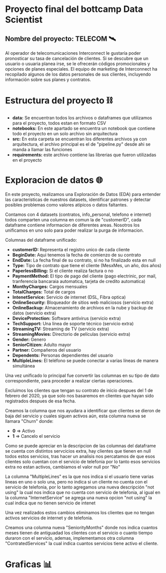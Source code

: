 # Proyecto final del bottcamp Data Scientist
## Nombre del proyecto: TELECOM 🛰️

Al operador de telecomunicaciones Interconnect le gustaría poder pronosticar su tasa de cancelación de clientes. Si se descubre que un usuario o usuaria planea irse, se le ofrecerán códigos 
promocionales y opciones de planes especiales. El equipo de marketing de Interconnect ha recopilado algunos de los datos personales de sus clientes, incluyendo información sobre sus planes y contratos.

# Estructura del proyecto ⛓️
- **data:** Se encuentran todos los archivos o dataframes que utilizamos para el proyecto, todos estan en formato CSV
- **notebooks:** En este apartado se encuentra un notebook que contiene todo el proyecto en un solo archivo sin arquitectura
- **src:** En esta carpeta se encuentran los diferentes archivos ya con arquitectura, el archivo principal es el de "pipeline.py" desde ahi se manda a llamar las funciones
- **requirements:** este archivo contiene las librerias que fueron utilizadas en el proyecto

# Exploracion de datos 🌐
En este proyecto, realizamos una Exploración de Datos (EDA) para entender las características de nuestros datasets, identificar patrones y detectar posibles problemas como valores atípicos o datos faltantes.

Contamos con 4 datasets (contratos, info_personal, telefono e internet) todos comparten una columna en comun la de "customerID", cada dataframe contiene informacion de diferentes areas.
Nosotros los unificamos en uno solo para poder realizar la purga de informacion.

Columnas del dataframe unificado:

- **customerID:** Representa el registro unico de cada cliente
- **BeginDate:** Aqui tenemos la fecha de comienzo de su contrato
- **EndDate:** La fecha final de su contrato, si no ha finalizado esta en null
- **Type:** Tipo de contrato que tiene el cliente (MesxMes, un año, dos años)
- **PaperlessBilling:** Si el cliente realiza factura o no
- **PaymentMethod:** El tipo de pago del cliente (pago electrinic, por mail, tranferencia bancaraia automatica, tarjeta de credito automatica)
- **MonthyCharges:** Cargos mensuales
- **TotalCharges:** Total de cargos
- **IntenetService:** Servicio de internet (DSL, Fibra optica)
- **OnlineSecurity:** Bloqueador de sitios web maliciosos (servicio extra)
- **OnlineBackup:** Almacenamiento de archivos en la nube y backup de datos (servicio extra) 
- **DeviceProtection:** Software antivirus (servicio extra)
- **TechSupport:** Una línea de soporte técnico (servicio extra)
- **StreamingTV:** Streaming de TV (servicio extra)
- **StreamingMovies:** Directorio de películas (servicio extra)
- **Gender:** Genero
- **SeniorCitizen:** Adulto mayor
- **Partner:** Compañeros del usuario
- **Dependents:** Personas dependientes del usuario
- **MultipleLines:** El teléfono se puede conectar a varias líneas de manera simultánea

Una vez unificado lo principal fue convertir las columnas en su tipo de dato correspondiente, para proceder a realizar ciertas operaciones.

Excluimos los clientes que tengan su contrato de inicio despues del 1 de febrero del 2020, ya que solo nos basaremos en clientes que hayan sido registrados despues de esa fecha.

Creamos la columna que nos ayudara a identificar que clientes se dieron de baja del servicio y cuales siguen activos aún, esta columna nueva se llamara "Churn" donde:
- **0** => Activo
- **1** => Cancelo el servicio

Como se puede apreciar en la descripcion de las columnas del dataframe se cuenta con distintos servcicios extra, hay clientes que tienen en null todos estos servicios, 
tras hacer un analisis nos percatamos de que esos clientes solo cuentan con el servicio de telefonia por lo tanto esos servicios extra no estan activos, cambiamos el valor null por "No"

La columna "MultipleLines" es la que nos indica si el usuario tiene varias lineas en uno o solo una, pero no indica si un cliente no cuenta con el servicio de telefonia, por lo tanto agregamos 
una nueva descripción "not using" la cual nos indica que no cuenta con servicio de telefonia, al igual en la columna "InternetService" se agrega una nueva opcion "not using" la cual indica que no
tienen servicio de intenet

Una vez realizados estos cambios eliminamos los clientes que no tengan activos servicios de internet y de telefonia.

Creamos una columna nueva "SeniorityMonths" donde nos indica cuantos meses tienen de antiguadad los clientes con el servicio o cuanto tiempo duraron con el servicio, ademas, implementamos otra columna "ContratedServices"
la cual indica cuantos servicios tiene activo el cliente.

# Graficas 📊











  

